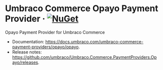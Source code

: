 # Umbraco Commerce Opayo Payment Provider &middot; [![NuGet](https://img.shields.io/nuget/v/Umbraco.Commerce.PaymentProviders.Opayo.svg?style=modern&label=nuget)](https://www.nuget.org/packages/Umbraco.Commerce.PaymentProviders.Opayo/) 

Opayo Payment Provider for Umbraco Commerce

- Documentation: https://docs.umbraco.com/umbraco-commerce-payment-providers/opayo/opayo.
- Release notes: https://github.com/umbraco/Umbraco.Commerce.PaymentProviders.Opayo/releases.
